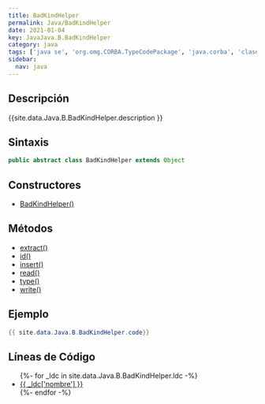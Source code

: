 ```yaml
---
title: BadKindHelper
permalink: Java/BadKindHelper
date: 2021-01-04
key: JavaJava.B.BadKindHelper
category: java
tags: ['java se', 'org.omg.CORBA.TypeCodePackage', 'java.corba', 'clase java', 'Java 1.0']
sidebar: 
  nav: java
---
```


## Descripción
{{site.data.Java.B.BadKindHelper.description }}

## Sintaxis
~~~java
public abstract class BadKindHelper extends Object
~~~

## Constructores
* [BadKindHelper()](/Java/BadKindHelper/BadKindHelper/)

## Métodos
* [extract()](/Java/BadKindHelper/extract)
* [id()](/Java/BadKindHelper/id)
* [insert()](/Java/BadKindHelper/insert)
* [read()](/Java/BadKindHelper/read)
* [type()](/Java/BadKindHelper/type)
* [write()](/Java/BadKindHelper/write)

## Ejemplo
~~~java
{{ site.data.Java.B.BadKindHelper.code}}
~~~

## Líneas de Código
<ul>
{%- for _ldc in site.data.Java.B.BadKindHelper.ldc -%}
   <li>
       <a href="{{_ldc['url'] }}">{{ _ldc['nombre'] }}</a>
   </li>
{%- endfor -%}
</ul>
